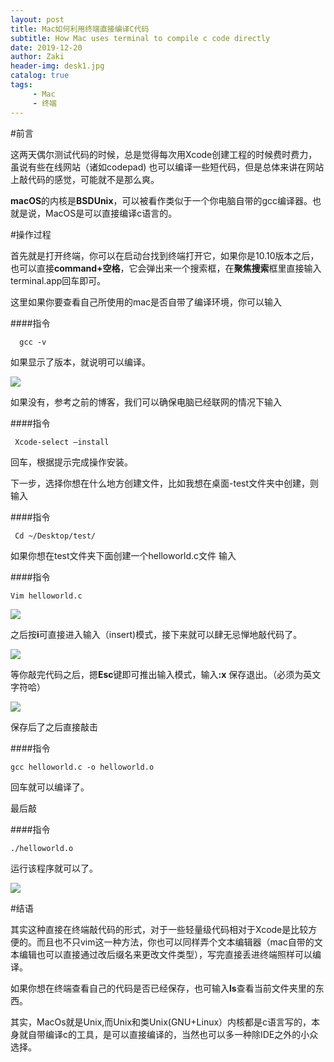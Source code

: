 ```yaml
---
layout: post
title: Mac如何利用终端直接编译C代码
subtitle: How Mac uses terminal to compile c code directly
date: 2019-12-20
author: Zaki
header-img: desk1.jpg
catalog: true
tags:
     - Mac
     - 终端
---
```


#前言

这两天偶尔测试代码的时候，总是觉得每次用Xcode创建工程的时候费时费力，虽说有些在线网站（诸如codepad) 也可以编译一些短代码，但是总体来讲在网站上敲代码的感觉，可能就不是那么爽。

<strong>macOS</strong>的内核是<strong>BSDUnix</strong>，可以被看作类似于一个你电脑自带的gcc编译器。也就是说，MacOS是可以直接编译c语言的。

#操作过程

首先就是打开终端，你可以在启动台找到终端打开它，如果你是10.10版本之后，也可以直接<strong>command+空格</strong>，它会弹出来一个搜索框，在<strong>聚焦搜索</strong>框里直接输入terminal.app回车即可。

这里如果你要查看自己所使用的mac是否自带了编译环境，你可以输入

####指令

      gcc -v


如果显示了版本，就说明可以编译。

![](https://tva1.sinaimg.cn/large/006tNbRwly1ga9dbf8r35j30my060whw.jpg)

如果没有，参考之前的博客，我们可以确保电脑已经联网的情况下输入

####指令

     Xcode-select —install

回车，根据提示完成操作安装。

下一步，选择你想在什么地方创建文件，比如我想在桌面-test文件夹中创建，则输入

####指令

     Cd ~/Desktop/test/

如果你想在test文件夹下面创建一个helloworld.c文件 输入

####指令

    Vim helloworld.c

![](https://tva1.sinaimg.cn/large/006tNbRwly1ga9dcka30qj30ky03babo.jpg)

之后按<strong>i</strong>可直接进入输入（insert)模式，接下来就可以肆无忌惮地敲代码了。

![](https://tva1.sinaimg.cn/large/006tNbRwly1ga9ddaddlpj30l604udi1.jpg)

等你敲完代码之后，摁<strong>Esc</strong>键即可推出输入模式，输入<strong>:x</strong> 保存退出。（必须为英文字符哈）

![](https://tva1.sinaimg.cn/large/006tNbRwly1ga9de0qt88j30l304sac8.jpg)

保存后了之后直接敲击

####指令

    gcc helloworld.c -o helloworld.o

回车就可以编译了。

最后敲

####指令

    ./helloworld.o

运行该程序就可以了。

![](https://tva1.sinaimg.cn/large/006tNbRwly1ga9denxqv6j30l204s0uw.jpg)

#结语

其实这种直接在终端敲代码的形式，对于一些轻量级代码相对于Xcode是比较方便的。而且也不只vim这一种方法，你也可以同样弄个文本编辑器（mac自带的文本编辑也可以直接通过改后缀名来更改文件类型），写完直接丢进终端照样可以编译。

如果你想在终端查看自己的代码是否已经保存，也可输入<strong>ls</strong>查看当前文件夹里的东西。

其实，MacOs就是Unix,而Unix和类Unix(GNU+Linux）内核都是c语言写的，本身就自带编译c的工具，是可以直接编译的，当然也可以多一种除IDE之外的小众选择。
